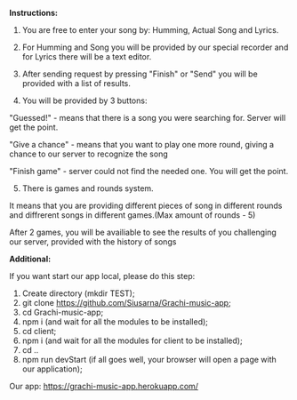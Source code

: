 **Instructions:**

1. You are free to enter your song by: Humming, Actual Song and Lyrics.

2. For Humming and Song you will be provided by our special recorder and for Lyrics there will be a text editor.

3. After sending request by pressing "Finish" or "Send" you will be provided with a list of results.

4. You will be provided by 3 buttons:

"Guessed!" - means that there is a song you were searching for. Server will get the point.

"Give a chance" - means that you want to play one more round, giving a chance to our server to recognize the song

"Finish game" - server could not find the needed one. You will get the point.

5. There is games and rounds system.

It means that you are providing different pieces of song in different rounds and diffrerent songs in different games.(Max amount of rounds - 5)

After 2 games, you will be availiable to see the results of you challenging our server, provided with the history of songs

**Additional:**

If you want start our app local, please do this step:
1. Create directory (mkdir TEST);
2. git clone https://github.com/Siusarna/Grachi-music-app;
3. cd Grachi-music-app;
4. npm i (and wait for all the modules to be installed);
5. cd client;
6. npm i (and wait for all the modules for client to be installed);
7. cd ..
8. npm run devStart (if all goes well, your browser will open a page with our application);

Our app: https://grachi-music-app.herokuapp.com/
